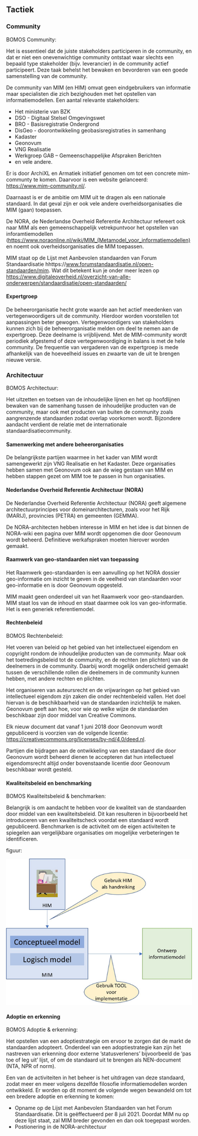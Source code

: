 ## Tactiek

###	Community

<div class='note'>
 BOMOS Community: 
 
 Het is essentieel dat de juiste stakeholders participeren in de community, en dat er niet een onevenwichtige community ontstaat waar slechts een bepaald type stakeholder (bijv. leverancier) in de community actief participeert. Deze taak behelst het bewaken en bevorderen van een goede samenstelling van de community.
</div>


De community van MIM (en HIM) omvat geen eindgebruikers van informatie maar specialisten die zich bezighouden met het opstellen van informatiemodellen. 
Een aantal relevante stakeholders:
- Het ministerie van BZK
- DSO - Digitaal Stelsel Omgevingswet
- BRO - Basisregistratie Ondergrond
- DisGeo - doorontwikkeling geobasisregistraties in samenhang
- Kadaster
- Geonovum
- VNG Realisatie
- Werkgroep GAB – Gemeenschappelijke Afspraken Berichten
- en vele andere.

Er is door ArchiXL en Armatiek initiatief genomen om tot een concrete mim-communty te komen. Daarvoor is een website gelanceerd: https://www.mim-community.nl/. 

Daarnaast is er de ambitie om MIM uit te dragen als een nationale standaard. In dat geval zijn er ook vele andere overheidsorganisaties die MIM (gaan) toepassen. 

De NORA, de Nederlandse Overheid Referentie Architectuur refereert ook naar MIM als een gemeenschappelijk vetrekpuntvoor het opstellen van inforamtiemodellen (https://www.noraonline.nl/wiki/MIM_(Metamodel_voor_informatiemodellen) en noemt ook overheidsorganisaties die MIM toepassen.

MIM staat op de Lijst met Aanbevolen standaarden van Forum Standaardisatie hhttps://www.forumstandaardisatie.nl/open-standaarden/mim. Wat dit betekent kun je onder meer lezen op https://www.digitaleoverheid.nl/overzicht-van-alle-onderwerpen/standaardisatie/open-standaarden/ 



#### Expertgroep

De beheerorganisatie hecht grote waarde aan het actief meedenken van vertegenwoordigers uit de community. Hierdoor worden voorstellen tot aanpassingen beter gewogen. 
Vertegenwoordigers van stakeholders kunnen zich bij de beheerorganisatie melden om deel te nemen aan de expertgroep. Deze deelname is vrijblijvend. Met de MIM-community wordt periodiek afgestemd of deze vertegenwoordiging in balans is met de hele community.
De frequentie van vergaderen van de expertgroep is mede afhankelijk van de hoeveelheid issues en zwaarte van de uit te brengen nieuwe versie.


###	Architectuur

<div class='note'>
 BOMOS Architectuur: 
 
 Het uitzetten en toetsen van de inhoudelijke lijnen en het op hoofdlijnen bewaken van de samenhang tussen de inhoudelijke producten van de community, maar ook met producten van buiten de community zoals aangrenzende standaarden zodat overlap voorkomen wordt. Bijzondere aandacht verdient de relatie met de internationale standaardisatiecommunity.
</div>



####	Samenwerking met andere beheerorganisaties

De belangrijkste partijen waarmee in het kader van MIM wordt samengewerkt zijn VNG Realisatie en het Kadaster. Deze organisaties hebben samen met Geonovum ook aan de wieg gestaan van MIM en hebben stappen gezet om MIM toe te passen in hun organisaties.



####	Nederlandse Overheid Referentie Architectuur (NORA)

De Nederlandse Overheid Referentie Architectuur (NORA) geeft algemene architectuurprincipes voor domeinarchitecturen, zoals voor het Rijk (MARIJ), provincies (PETRA) en gemeenten (GEMMA). 

De NORA-architecten hebben interesse in MIM en het idee is dat binnen de NORA-wiki een pagina over MIM wordt opgenomen die door Geonovum wordt beheerd. Definitieve werkafspraken moeten hierover worden gemaakt.


####	Raamwerk van geo-standaarden niet van toepassing

Het Raamwerk geo-standaarden is een aanvulling op het NORA dossier geo-informatie om inzicht te geven in de veelheid van standaarden voor geo-informatie en is door Geonovum opgesteld.

MIM maakt geen onderdeel uit van het Raamwerk voor geo-standaarden. MIM staat los van de inhoud en staat daarmee ook los van geo-informatie. Het is een generiek referentiemodel.

####	Rechtenbeleid

<div class='note'>
 BOMOS Rechtenbeleid: 
 
 Het voeren van beleid op het gebied van het intellectueel eigendom en copyright rondom de inhoudelijke producten van de community. Maar ook het toetredingsbeleid tot de community, en de rechten (en plichten) van de deelnemers in de community. Daarbij wordt mogelijk onderscheid gemaakt tussen de verschillende rollen die deelnemers in de community kunnen hebben, met andere rechten en plichten.

</div>

Het organiseren van auteursrecht en de vrijwaringen op het gebied van intellectueel eigendom zijn zaken die onder rechtenbeleid vallen. Het doel hiervan is de beschikbaarheid van de standaarden inzichtelijk te maken. Geonovum geeft aan hoe, voor wie op welke wijze de standaarden beschikbaar zijn door middel van Creative Commons. 

Elk nieuw document dat vanaf 1 juni 2018 door Geonovum wordt gepubliceerd is voorzien van de volgende licentie: https://creativecommons.org/licenses/by-nd/4.0/deed.nl.

Partijen die bijdragen aan de ontwikkeling van een standaard die door Geonovum wordt beheerd dienen te accepteren dat hun intellectueel eigendomsrecht altijd onder bovenstaande licentie door Geonovum beschikbaar wordt gesteld.

####	Kwaliteitsbeleid en benchmarking


<div class='note'>
 BOMOS Kwaliteitsbeleid & benchmarken: 
 
 Belangrijk is om aandacht te hebben voor de kwaliteit van de standaarden door middel van een kwaliteitsbeleid. Dit kan resulteren in bijvoorbeeld het introduceren van een kwaliteitscheck voordat een standaard wordt gepubliceerd. Benchmarken is de activiteit om de eigen activiteiten te spiegelen aan vergelijkbare organisaties om mogelijke verbeteringen te identificeren.
</div>


figuur:

![kwaliteit](media/kwaliteit.png)

 
####	Adoptie en erkenning


<div class='note'>
 BOMOS Adoptie & erkenning: 
 
 Het opstellen van een adoptiestrategie om ervoor te zorgen dat de markt de standaarden adopteert. Onderdeel van een adoptiestrategie kan zijn het nastreven van erkenning door externe ’statusverleners’ bijvoorbeeld de ‘pas toe of leg uit’ lijst, of om de standaard uit te brengen als NEN-document (NTA, NPR of norm).
</div>


Een van de activiteiten in het beheer is het uitdragen van deze standaard, zodat meer en meer volgens dezelfde filosofie informatiemodellen worden ontwikkeld. Er worden op dit moment de volgende wegen bewandeld om tot een bredere adoptie en erkenning te komen:
- Opname op de Lijst met Aanbevolen Standaarden van het Forum Standaardisatie. Dit is geëffectueerd per 8 juli 2021. Doordat MIM nu op deze lijst staat, zal MIM breder gevonden en dan ook toegepast worden.
- Postionering in de NORA-architectuur



 


 

